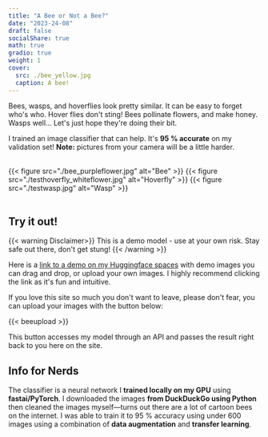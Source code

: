 ```yaml
---
title: "A Bee or Not a Bee?"
date: "2023-24-08"
draft: false
socialShare: true
math: true
gradio: true
weight: 1
cover:
  src: ./bee_yellow.jpg
  caption: A bee!
---
```


Bees, wasps, and hoverflies look pretty similar. It can be easy to forget who's who. Hover flies don't sting! Bees pollinate flowers, and make honey. Wasps well... Let's just hope they're doing their bit. 

I trained an image classifier that can help. It's **95 % accurate** on my validation set! <!--more--> **Note:** pictures from your camera will be a little harder.


<br>

<div style="display: flex;">
    {{< figure src="./bee_purpleflower.jpg" alt="Bee" >}}
    {{< figure src="./testhoverfly_whiteflower.jpg" alt="Hoverfly" >}}
    {{< figure src="./testwasp.jpg" alt="Wasp" >}}
</div>

<br>

<style>
img {
  object-fit: cover;
  height: 250px;
}
</style>


## Try it out!

{{< warning Disclaimer>}}
This is a demo model - use at your own risk. Stay safe out there, don't get stung!
{{< /warning >}}

Here is a [link to a demo on my Huggingface spaces](https://huggingface.co/spaces/Ben-orli/a-bee-or-not-a-bee) with demo images you can drag and drop, or upload your own images. I highly recommend clicking the link as it's fun and intuitive.

If you love this site so much you don't want to leave, please don't fear, you can upload your images with the button below:

{{< beeupload >}}

This button accesses my model through an API and passes the result right back to you here on the site.

## Info for Nerds

The classifier is a neural network I **trained locally on my GPU** using **fastai/PyTorch**. I downloaded the images **from DuckDuckGo using Python** then cleaned the images myself—turns out there are a lot of cartoon bees on the internet. I was able to train it to 95 % accuracy using under 600 images using a combination of **data augmentation** and **transfer learning**.